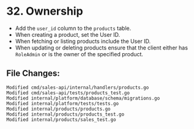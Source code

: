 # 32. Ownership

- Add the `user_id` column to the `products` table.
- When creating a product, set the User ID.
- When fetching or listing products include the User ID.
- When updating or deleting products ensure that the client either has
  `RoleAdmin` or is the owner of the specified product.


## File Changes:

```
Modified cmd/sales-api/internal/handlers/products.go
Modified cmd/sales-api/tests/products_test.go
Modified internal/platform/database/schema/migrations.go
Modified internal/platform/tests/tests.go
Modified internal/products/products.go
Modified internal/products/products_test.go
Modified internal/products/sales_test.go
```